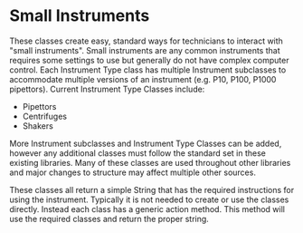 # Small Instruments
These classes create easy, standard ways for technicians to interact with "small instruments".  Small instruments are any common instruments that requires some settings to use but generally do not have complex computer control.  Each Instrument Type class has multiple Instrument subclasses to accommodate multiple versions of an instrument (e.g. P10, P100, P1000 pipettors).  Current Instrument Type Classes include:

- Pipettors
- Centrifuges
- Shakers

More Instrument subclasses and Instrument Type Classes can be added, however any additional classes must follow the standard set in these existing libraries.  Many of these classes are used throughout other libraries and major changes to structure may affect multiple other sources.

These classes all return a simple String that has the required instructions for using the instrument.  Typically it is not needed to create or use the classes directly.  Instead each class has a generic action method.  This method will use the required classes and return the proper string.



